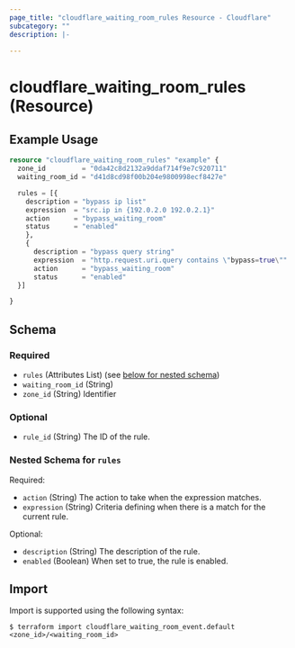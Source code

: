 ```yaml
---
page_title: "cloudflare_waiting_room_rules Resource - Cloudflare"
subcategory: ""
description: |-
  
---
```


# cloudflare_waiting_room_rules (Resource)



## Example Usage

```terraform
resource "cloudflare_waiting_room_rules" "example" {
  zone_id         = "0da42c8d2132a9ddaf714f9e7c920711"
  waiting_room_id = "d41d8cd98f00b204e9800998ecf8427e"

  rules = [{
    description = "bypass ip list"
    expression  = "src.ip in {192.0.2.0 192.0.2.1}"
    action      = "bypass_waiting_room"
    status      = "enabled"
    },
    {
      description = "bypass query string"
      expression  = "http.request.uri.query contains \"bypass=true\""
      action      = "bypass_waiting_room"
      status      = "enabled"
  }]

}
```
<!-- schema generated by tfplugindocs -->
## Schema

### Required

- `rules` (Attributes List) (see [below for nested schema](#nestedatt--rules))
- `waiting_room_id` (String)
- `zone_id` (String) Identifier

### Optional

- `rule_id` (String) The ID of the rule.

<a id="nestedatt--rules"></a>
### Nested Schema for `rules`

Required:

- `action` (String) The action to take when the expression matches.
- `expression` (String) Criteria defining when there is a match for the current rule.

Optional:

- `description` (String) The description of the rule.
- `enabled` (Boolean) When set to true, the rule is enabled.

## Import

Import is supported using the following syntax:

```shell
$ terraform import cloudflare_waiting_room_event.default <zone_id>/<waiting_room_id>
```
